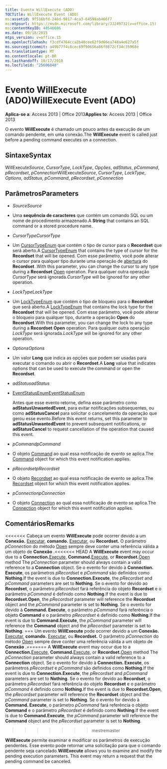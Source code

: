 ```yaml
---
title: Evento WillExecute (ADO)
TOCTitle: WillExecute Event (ADO)
ms:assetid: 9f516bfd-246d-9817-4ca3-64598ab466f7
ms:mtpsurl: https://msdn.microsoft.com/library/JJ249732(v=office.15)
ms:contentKeyID: 48546686
ms.date: 09/18/2015
mtps_version: v=office.15
ms.openlocfilehash: f3cdf4764cca2b40cee62f9d66ea748a4e627a5f
ms.sourcegitcommit: a49b77f4c8cec69f90656a86f0872cf34c35968e
ms.translationtype: MT
ms.contentlocale: pt-BR
ms.lasthandoff: 10/17/2018
ms.locfileid: "25606840"
---
```

# <a name="willexecute-event-ado"></a><span data-ttu-id="2d3a5-102">Evento WillExecute (ADO)</span><span class="sxs-lookup"><span data-stu-id="2d3a5-102">WillExecute Event (ADO)</span></span>


<span data-ttu-id="2d3a5-103">**Aplica-se a**: Access 2013 | Office 2013</span><span class="sxs-lookup"><span data-stu-id="2d3a5-103">**Applies to**: Access 2013 | Office 2013</span></span>


<span data-ttu-id="2d3a5-104">O evento **WillExecute** é chamado um pouco antes da execução de um comando pendente, em uma conexão.</span><span class="sxs-lookup"><span data-stu-id="2d3a5-104">The **WillExecute** event is called just before a pending command executes on a connection.</span></span>

## <a name="syntax"></a><span data-ttu-id="2d3a5-105">Sintaxe</span><span class="sxs-lookup"><span data-stu-id="2d3a5-105">Syntax</span></span>

<span data-ttu-id="2d3a5-106">WillExecute*Source*, *CursorType*, *LockType*, *Opções*, *adStatus*, *pCommand*, *pRecordset*, *pConnection*</span><span class="sxs-lookup"><span data-stu-id="2d3a5-106">WillExecute*Source*, *CursorType*, *LockType*, *Options*, *adStatus*, *pCommand*, *pRecordset*, *pConnection*</span></span>

## <a name="parameters"></a><span data-ttu-id="2d3a5-107">Parâmetros</span><span class="sxs-lookup"><span data-stu-id="2d3a5-107">Parameters</span></span>

  - <span data-ttu-id="2d3a5-108">*Source*</span><span class="sxs-lookup"><span data-stu-id="2d3a5-108">*Source*</span></span>

  - <span data-ttu-id="2d3a5-109">Uma **sequência de caracteres** que contém um comando SQL ou um nome de procedimento armazenado.</span><span class="sxs-lookup"><span data-stu-id="2d3a5-109">A **String** that contains an SQL command or a stored procedure name.</span></span>

  - <span data-ttu-id="2d3a5-110">*CursorType*</span><span class="sxs-lookup"><span data-stu-id="2d3a5-110">*CursorType*</span></span>

  - <span data-ttu-id="2d3a5-111">Um [CursorTypeEnum](cursortypeenum.md) que contém o tipo de cursor para o **Recordset** que será aberto.</span><span class="sxs-lookup"><span data-stu-id="2d3a5-111">A [CursorTypeEnum](cursortypeenum.md) that contains the type of cursor for the **Recordset** that will be opened.</span></span> <span data-ttu-id="2d3a5-112">Com esse parâmetro, você pode alterar o cursor para qualquer tipo durante uma operação de [abertura](open-method-ado-recordset.md) do **Recordset** .</span><span class="sxs-lookup"><span data-stu-id="2d3a5-112">With this parameter, you can change the cursor to any type during a **Recordset** [Open](open-method-ado-recordset.md) operation.</span></span> <span data-ttu-id="2d3a5-113">Para qualquer outra operação *CursorType* será ignorada.</span><span class="sxs-lookup"><span data-stu-id="2d3a5-113">*CursorType* will be ignored for any other operation.</span></span>

  - <span data-ttu-id="2d3a5-114">*LockType*</span><span class="sxs-lookup"><span data-stu-id="2d3a5-114">*LockType*</span></span>

  - <span data-ttu-id="2d3a5-115">Um [LockTypeEnum](locktypeenum.md) que contém o tipo de bloqueio para o **Recordset** que será aberto.</span><span class="sxs-lookup"><span data-stu-id="2d3a5-115">A [LockTypeEnum](locktypeenum.md) that contains the lock type for the **Recordset** that will be opened.</span></span> <span data-ttu-id="2d3a5-116">Com esse parâmetro, você pode alterar o bloqueio para qualquer tipo, durante a operação **Open** do **Recordset**.</span><span class="sxs-lookup"><span data-stu-id="2d3a5-116">With this parameter, you can change the lock to any type during a **Recordset** **Open** operation.</span></span> <span data-ttu-id="2d3a5-117">Para qualquer outra operação *LockType* será ignorada.</span><span class="sxs-lookup"><span data-stu-id="2d3a5-117">*LockType* will be ignored for any other operation.</span></span>

  - <span data-ttu-id="2d3a5-118">*Options*</span><span class="sxs-lookup"><span data-stu-id="2d3a5-118">*Options*</span></span>

  - <span data-ttu-id="2d3a5-119">Um valor **Long** que indica as opções que podem ser usadas para executar o comando ou abrir o **Recordset**.</span><span class="sxs-lookup"><span data-stu-id="2d3a5-119">A **Long** value that indicates options that can be used to execute the command or open the **Recordset**.</span></span>

  - <span data-ttu-id="2d3a5-120">*adStatus*</span><span class="sxs-lookup"><span data-stu-id="2d3a5-120">*adStatus*</span></span>

  - [<span data-ttu-id="2d3a5-121">EventStatusEnum</span><span class="sxs-lookup"><span data-stu-id="2d3a5-121">EventStatusEnum</span></span>](eventstatusenum.md)
    
    <span data-ttu-id="2d3a5-122">Antes que esse evento retorne, defina esse parâmetro como **adStatusUnwantedEvent**, para evitar notificações subsequentes, ou como **adStatusCancel** para solicitar o cancelamento da operação que gerou esse evento.</span><span class="sxs-lookup"><span data-stu-id="2d3a5-122">Before this event returns, set this parameter to **adStatusUnwantedEvent** to prevent subsequent notifications, or **adStatusCancel** to request cancellation of the operation that caused this event.</span></span>

  - <span data-ttu-id="2d3a5-123">*pCommand*</span><span class="sxs-lookup"><span data-stu-id="2d3a5-123">*pCommand*</span></span>

  - <span data-ttu-id="2d3a5-124">O objeto [Command](command-object-ado.md) ao qual essa notificação de evento se aplica.</span><span class="sxs-lookup"><span data-stu-id="2d3a5-124">The [Command](command-object-ado.md) object for which this event notification applies.</span></span>

  - <span data-ttu-id="2d3a5-125">*pRecordset*</span><span class="sxs-lookup"><span data-stu-id="2d3a5-125">*pRecordset*</span></span>

  - <span data-ttu-id="2d3a5-126">O objeto [Recordset](recordset-object-ado.md) ao qual essa notificação de evento se aplica.</span><span class="sxs-lookup"><span data-stu-id="2d3a5-126">The [Recordset](recordset-object-ado.md) object for which this event notification applies.</span></span>

  - <span data-ttu-id="2d3a5-127">*pConnection*</span><span class="sxs-lookup"><span data-stu-id="2d3a5-127">*pConnection*</span></span>

  - <span data-ttu-id="2d3a5-128">O objeto [Connection](connection-object-ado.md) ao qual essa notificação de evento se aplica.</span><span class="sxs-lookup"><span data-stu-id="2d3a5-128">The [Connection](connection-object-ado.md) object for which this event notification applies.</span></span>

## <a name="remarks"></a><span data-ttu-id="2d3a5-129">Comentários</span><span class="sxs-lookup"><span data-stu-id="2d3a5-129">Remarks</span></span>

<span data-ttu-id="2d3a5-130"><<<<<<< Cabeça um evento **WillExecute** pode ocorrer devido a um **Conexão.** [Executar](https://msdn.microsoft.com/library/jj249832\(v=office.15\)), **comando.** [Executar](https://msdn.microsoft.com/library/jj248785\(v=office.15\)), ou **Recordset.** O parâmetro *pConnection* do método [Open](open-method-ado-recordset.md) sempre deve conter uma referência válida a um objeto de **Conexão** .</span><span class="sxs-lookup"><span data-stu-id="2d3a5-130"><<<<<<< HEAD A **WillExecute** event may occur due to a **Connection.**[Execute](https://msdn.microsoft.com/library/jj249832\(v=office.15\)), **Command.**[Execute](https://msdn.microsoft.com/library/jj248785\(v=office.15\)), or **Recordset.**[Open](open-method-ado-recordset.md) method The *pConnection* parameter should always contain a valid reference to a **Connection** object.</span></span> <span data-ttu-id="2d3a5-131">Se o evento for devido à **Connection. Execute**, os parâmetros *pRecordset* e *pCommand* são definidos como **Nothing**.</span><span class="sxs-lookup"><span data-stu-id="2d3a5-131">If the event is due to **Connection.Execute**, the *pRecordset* and *pCommand* parameters are set to **Nothing**.</span></span> <span data-ttu-id="2d3a5-132">Se o evento for devido ao **Recordset**, o parâmetro *pRecordset* fará referência do objeto **Recordset** e o parâmetro *pCommand* é definido como **Nothing**.</span><span class="sxs-lookup"><span data-stu-id="2d3a5-132">If the event is due to **Recordset.Open**, the *pRecordset* parameter will reference the **Recordset** object and the *pCommand* parameter is set to **Nothing**.</span></span> <span data-ttu-id="2d3a5-133">Se o evento for devido à **Command. Execute**, o parâmetro *pCommand* fará referência o objeto **Command** e o parâmetro *pRecordset* é definido como **Nothing**.</span><span class="sxs-lookup"><span data-stu-id="2d3a5-133">If the event is due to **Command.Execute**, the *pCommand* parameter will reference the **Command** object and the *pRecordset* parameter is set to **Nothing**.</span></span>
<span data-ttu-id="2d3a5-134">=== Um evento **WillExecute** pode ocorrer devido a um **Conexão.** [Executar](https://docs.microsoft.com/office/vba/access/concepts/miscellaneous/execute-method-ado-connection), **comando.** [Executar](https://docs.microsoft.com/office/vba/access/concepts/miscellaneous/execute-method-ado-command), ou **Recordset.** O parâmetro *pConnection* do método [Open](open-method-ado-recordset.md) sempre deve conter uma referência válida a um objeto de **Conexão** .</span><span class="sxs-lookup"><span data-stu-id="2d3a5-134">======= A **WillExecute** event may occur due to a **Connection.**[Execute](https://docs.microsoft.com/office/vba/access/concepts/miscellaneous/execute-method-ado-connection), **Command.**[Execute](https://docs.microsoft.com/office/vba/access/concepts/miscellaneous/execute-method-ado-command), or **Recordset.**[Open](open-method-ado-recordset.md) method The *pConnection* parameter should always contain a valid reference to a **Connection** object.</span></span> <span data-ttu-id="2d3a5-135">Se o evento for devido à **Connection. Execute**, os parâmetros *pRecordset* e *pCommand* são definidos como **Nothing**.</span><span class="sxs-lookup"><span data-stu-id="2d3a5-135">If the event is due to **Connection.Execute**, the *pRecordset* and *pCommand* parameters are set to **Nothing**.</span></span> <span data-ttu-id="2d3a5-136">Se o evento for devido ao **Recordset**, o parâmetro *pRecordset* fará referência do objeto **Recordset** e o parâmetro *pCommand* é definido como **Nothing**.</span><span class="sxs-lookup"><span data-stu-id="2d3a5-136">If the event is due to **Recordset.Open**, the *pRecordset* parameter will reference the **Recordset** object and the *pCommand* parameter is set to **Nothing**.</span></span> <span data-ttu-id="2d3a5-137">Se o evento for devido à **Command. Execute**, o parâmetro *pCommand* fará referência o objeto **Command** e o parâmetro *pRecordset* é definido como **Nothing**.</span><span class="sxs-lookup"><span data-stu-id="2d3a5-137">If the event is due to **Command.Execute**, the *pCommand* parameter will reference the **Command** object and the *pRecordset* parameter is set to **Nothing**.</span></span>
>>>>>>> <span data-ttu-id="2d3a5-138">mestre</span><span class="sxs-lookup"><span data-stu-id="2d3a5-138">master</span></span>

<span data-ttu-id="2d3a5-p104">**WillExecute** permite examinar e modificar os parâmetros de execução pendentes. Esse evento pode retornar uma solicitação para que o comando pendente seja cancelado.</span><span class="sxs-lookup"><span data-stu-id="2d3a5-p104">**WillExecute** allows you to examine and modify the pending execution parameters. This event may return a request that the pending command be canceled.</span></span>

